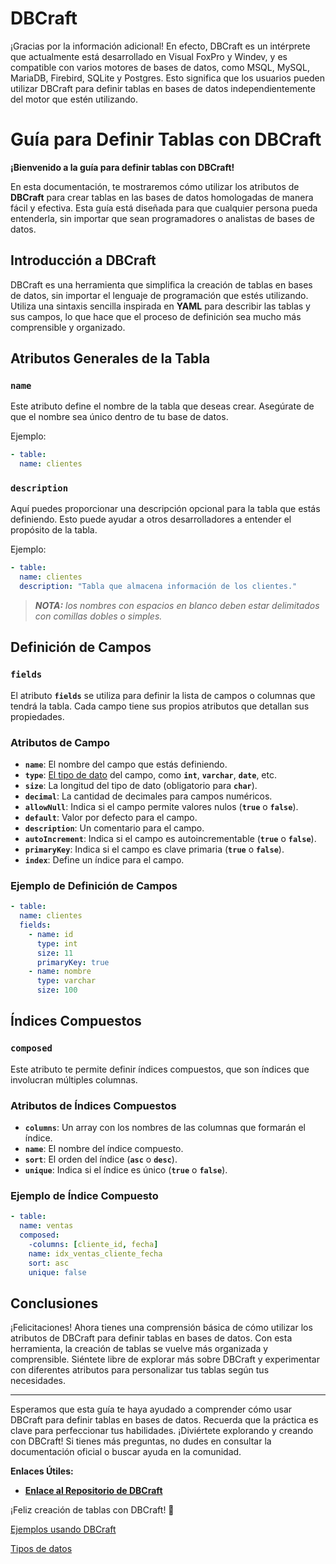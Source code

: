 # DBCraft

¡Gracias por la información adicional! En efecto, DBCraft es un intérprete que actualmente está desarrollado en Visual FoxPro y Windev, y es compatible con varios motores de bases de datos, como MSQL, MySQL, MariaDB, Firebird, SQLite y Postgres. Esto significa que los usuarios pueden utilizar DBCraft para definir tablas en bases de datos independientemente del motor que estén utilizando.

# **Guía para Definir Tablas con DBCraft**

**¡Bienvenido a la guía para definir tablas con DBCraft!** 

En esta documentación, te mostraremos cómo utilizar los atributos de **DBCraft** para crear tablas en las bases de datos homologadas de manera fácil y efectiva. Esta guía está diseñada para que cualquier persona pueda entenderla, sin importar que sean programadores o analistas de bases de datos.

## **Introducción a DBCraft**

DBCraft es una herramienta que simplifica la creación de tablas en bases de datos, sin importar el lenguaje de programación que estés utilizando. Utiliza una sintaxis sencilla inspirada en **YAML** para describir las tablas y sus campos, lo que hace que el proceso de definición sea mucho más comprensible y organizado.

## **Atributos Generales de la Tabla**

### **`name`**

Este atributo define el nombre de la tabla que deseas crear. Asegúrate de que el nombre sea único dentro de tu base de datos.

Ejemplo:

```yaml
- table:
  name: clientes
```

### **`description`**

Aquí puedes proporcionar una descripción opcional para la tabla que estás definiendo. Esto puede ayudar a otros desarrolladores a entender el propósito de la tabla.

Ejemplo:

```yaml
- table:
  name: clientes
  description: "Tabla que almacena información de los clientes."
```

> ***NOTA:** los nombres con espacios en blanco deben estar delimitados con comillas dobles o simples.*
> 

## **Definición de Campos**

### **`fields`**

El atributo **`fields`** se utiliza para definir la lista de campos o columnas que tendrá la tabla. Cada campo tiene sus propios atributos que detallan sus propiedades.

### Atributos de Campo

- **`name`**: El nombre del campo que estás definiendo.
- **`type`**: [El tipo de dato](tipos_de_datos.md) del campo, como **`int`**, **`varchar`**, **`date`**, etc.
- **`size`**: La longitud del tipo de dato (obligatorio para **`char`**).
- **`decimal`**: La cantidad de decimales para campos numéricos.
- **`allowNull`**: Indica si el campo permite valores nulos (**`true`** o **`false`**).
- **`default`**: Valor por defecto para el campo.
- **`description`**: Un comentario para el campo.
- **`autoIncrement`**: Indica si el campo es autoincrementable (**`true`** o **`false`**).
- **`primaryKey`**: Indica si el campo es clave primaria (**`true`** o **`false`**).
- **`index`**: Define un índice para el campo.

### Ejemplo de Definición de Campos

```yaml
- table:
  name: clientes
  fields:
    - name: id
      type: int
      size: 11
      primaryKey: true
    - name: nombre
      type: varchar
      size: 100
```

## **Índices Compuestos**

### **`composed`**

Este atributo te permite definir índices compuestos, que son índices que involucran múltiples columnas.

### Atributos de Índices Compuestos

- **`columns`**: Un array con los nombres de las columnas que formarán el índice.
- **`name`**: El nombre del índice compuesto.
- **`sort`**: El orden del índice (**`asc`** o **`desc`**).
- **`unique`**: Indica si el índice es único (**`true`** o **`false`**).

### Ejemplo de Índice Compuesto

```yaml
- table:
  name: ventas
  composed:
    -columns: [cliente_id, fecha]
    name: idx_ventas_cliente_fecha
    sort: asc
    unique: false
```

## **Conclusiones**

¡Felicitaciones! Ahora tienes una comprensión básica de cómo utilizar los atributos de DBCraft para definir tablas en bases de datos. Con esta herramienta, la creación de tablas se vuelve más organizada y comprensible. Siéntete libre de explorar más sobre DBCraft y experimentar con diferentes atributos para personalizar tus tablas según tus necesidades.

---

Esperamos que esta guía te haya ayudado a comprender cómo usar DBCraft para definir tablas en bases de datos. Recuerda que la práctica es clave para perfeccionar tus habilidades. ¡Diviértete explorando y creando con DBCraft! Si tienes más preguntas, no dudes en consultar la documentación oficial o buscar ayuda en la comunidad.

**Enlaces Útiles:**

- **[Enlace al Repositorio de DBCraft](https://github.com/Irwin1985/DBCraft)**

¡Feliz creación de tablas con DBCraft! 🎉

[Ejemplos usando DBCraft](ejemplos.md)

[Tipos de datos](tipos_de_datos.md)
